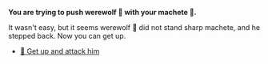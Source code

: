 **You are trying to push werewolf 🐺 with your machete 🔪.**

It wasn't easy, but it seems werewolf 🐺 did not stand sharp machete, and he stepped back. Now you can get up.

- [🧍 Get up and attack him](9-4AA.md)